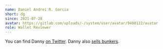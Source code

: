 ```yaml
---
name: Daniel Andrei R. Garcia
short: dg
since: 2021-07-28
avatar: https://gitlab.com/uploads/-/system/user/avatar/9400122/avatar.png?width=400
role: Wallet Reviewer
---
```


You can find Danny [on Twitter](https://twitter.com/dannybuntu). Danny also [sells bunkers](http://getabunkernow.com).
